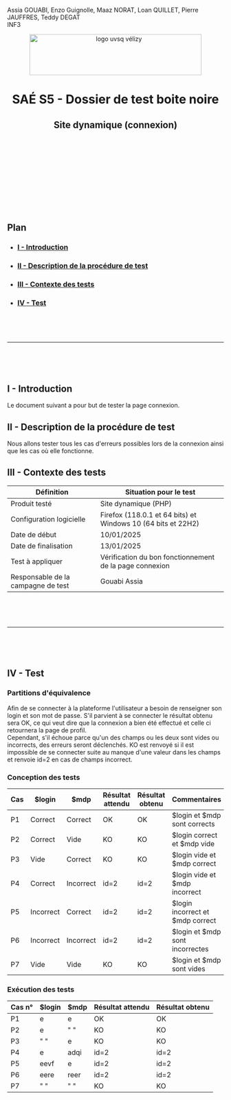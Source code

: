 Assia GOUABI, Enzo Guignolle, Maaz NORAT, Loan QUILLET, Pierre JAUFFRES, Teddy DEGAT<br>
INF3

<div align="center">
<img height="95" width="400" src="../../img/IUT_Velizy_Villacoublay_logo_2020_ecran.png" title="logo uvsq vélizy"/>

# SAÉ S5 - Dossier de test boite noire 
## Site dynamique (connexion)

<br><br>

</div>

<br><br><br><br><br><br><br>

## Plan
- ### [I - Introduction](#I)
- ### [II - Description de la procédure de test](#II)
- ### [III - Contexte des tests](#III)
- ### [IV - Test](#IV)


<br><br><br>

----------

<br><br><br>

## <a name="I"></a>I - Introduction

Le document suivant a pour but de tester la page connexion.
<br>

## <a name="II"></a>II - Description de la procédure de test

Nous allons tester tous les cas d'erreurs possibles lors de la connexion ainsi que les cas où elle fonctionne. 
<br>

## <a name="III"></a>III - Contexte des tests

| Définition                         | Situation pour le test                                                   |
|------------------------------------|--------------------------------------------------------------------------|
| Produit testé                      | Site dynamique (PHP)                                                     |
| Configuration logicielle           | Firefox (118.0.1 et 64 bits) et<br/>Windows 10 (64 bits et 22H2)         |
| Date de début                      | 10/01/2025                                                               |
| Date de finalisation               | 13/01/2025                                                               |
| Test à appliquer                   | Vérification du bon fonctionnement de la page connexion                  |
| Responsable de la campagne de test | Gouabi Assia                       |


<br><br><br>

----------

<br><br><br>

## <a name="IV"></a>IV - Test

### Partitions d'équivalence 

Afin de se connecter à la plateforme l'utilisateur a besoin de renseigner son login et son mot de passe. S'il parvient à se connecter le résultat obtenu sera OK, ce qui veut dire que la connexion a bien été effectué et celle ci retournera la page de profil. 
<br>
Cependant, s'il échoue parce qu'un des champs ou les deux sont vides ou incorrects, des erreurs seront déclenchés. KO est renvoyé si il est impossible de se connecter suite au manque d'une valeur dans les champs et renvoie id=2 en cas de champs incorrect. 

### Conception des tests

| Cas | $login                | $mdp               | Résultat attendu   | Résultat obtenu    | Commentaires                                               |
|:----|---------------------------|---------------------------|--------------------|--------------------|------------------------------------------------------------|
| P1  | Correct                      | Correct                   | OK | OK | $login et $mdp sont corrects                     |
| P2  | Correct                   | Vide                      | KO | KO | $login correct et $mdp vide                     |
| P3  | Vide                   | Correct                      | KO | KO | $login vide et $mdp correct                     |
| P4  | Correct                   | Incorrect                      | id=2 | id=2 | $login vide et $mdp incorrect                     |
| P5  | Incorrect                   | Correct                      | id=2 | id=2 | $login incorrect et $mdp correct                     |
| P6  | Incorrect                   | Incorrect                      | id=2 | id=2 | $login et $mdp sont incorrectes                     |
| P7  | Vide                   | Vide                      | KO | KO | $login et $mdp sont vides                     |


### Exécution des tests 

| Cas n° | $login | $mdp      | Résultat attendu   | Résultat obtenu    |
|:-------|------------|------------------|--------------------|--------------------|
| P1      | e        | e  | OK | OK |
| P2      | e      | " "              | KO | KO |
| P3      | " "        | e              | KO | KO |
| P4      | e      | adqi    | id=2      |id=2           |
| P5      | eevf      | e  | id=2       | id=2          |
| P6      | eere      | reer  | id=2     | id=2          |
| P7      | " "      | " "  | KO     | KO          |